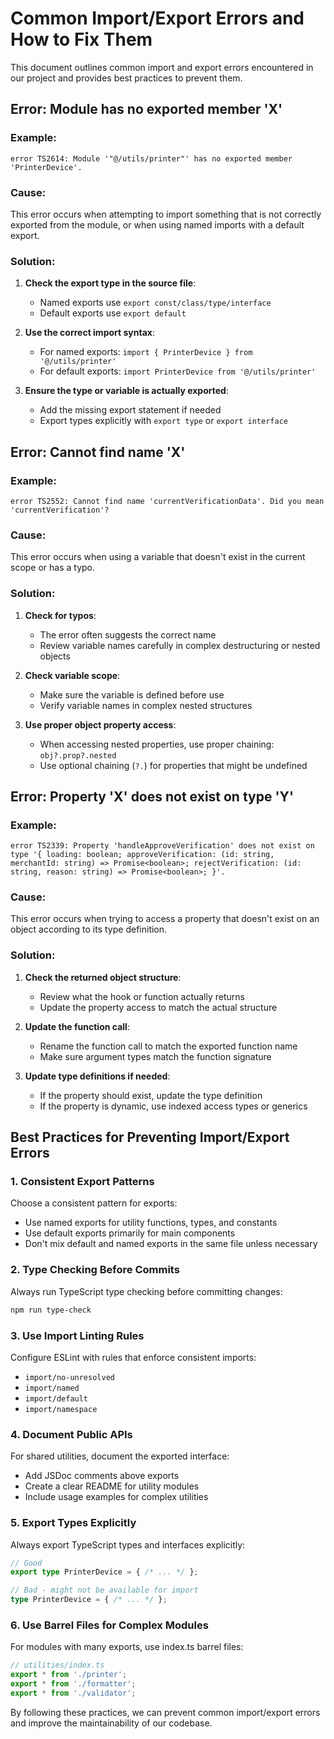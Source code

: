 
# Common Import/Export Errors and How to Fix Them

This document outlines common import and export errors encountered in our project and provides best practices to prevent them.

## Error: Module has no exported member 'X'

### Example:
```
error TS2614: Module '"@/utils/printer"' has no exported member 'PrinterDevice'.
```

### Cause:
This error occurs when attempting to import something that is not correctly exported from the module, or when using named imports with a default export.

### Solution:

1. **Check the export type in the source file**:
   - Named exports use `export const/class/type/interface`
   - Default exports use `export default`

2. **Use the correct import syntax**:
   - For named exports: `import { PrinterDevice } from '@/utils/printer'`
   - For default exports: `import PrinterDevice from '@/utils/printer'`

3. **Ensure the type or variable is actually exported**:
   - Add the missing export statement if needed
   - Export types explicitly with `export type` or `export interface`

## Error: Cannot find name 'X'

### Example:
```
error TS2552: Cannot find name 'currentVerificationData'. Did you mean 'currentVerification'?
```

### Cause:
This error occurs when using a variable that doesn't exist in the current scope or has a typo.

### Solution:

1. **Check for typos**:
   - The error often suggests the correct name
   - Review variable names carefully in complex destructuring or nested objects

2. **Check variable scope**:
   - Make sure the variable is defined before use
   - Verify variable names in complex nested structures

3. **Use proper object property access**:
   - When accessing nested properties, use proper chaining: `obj?.prop?.nested`
   - Use optional chaining (`?.`) for properties that might be undefined

## Error: Property 'X' does not exist on type 'Y'

### Example:
```
error TS2339: Property 'handleApproveVerification' does not exist on type '{ loading: boolean; approveVerification: (id: string, merchantId: string) => Promise<boolean>; rejectVerification: (id: string, reason: string) => Promise<boolean>; }'.
```

### Cause:
This error occurs when trying to access a property that doesn't exist on an object according to its type definition.

### Solution:

1. **Check the returned object structure**:
   - Review what the hook or function actually returns
   - Update the property access to match the actual structure

2. **Update the function call**:
   - Rename the function call to match the exported function name
   - Make sure argument types match the function signature

3. **Update type definitions if needed**:
   - If the property should exist, update the type definition
   - If the property is dynamic, use indexed access types or generics

## Best Practices for Preventing Import/Export Errors

### 1. Consistent Export Patterns

Choose a consistent pattern for exports:
- Use named exports for utility functions, types, and constants
- Use default exports primarily for main components
- Don't mix default and named exports in the same file unless necessary

### 2. Type Checking Before Commits

Always run TypeScript type checking before committing changes:
```bash
npm run type-check
```

### 3. Use Import Linting Rules

Configure ESLint with rules that enforce consistent imports:
- `import/no-unresolved`
- `import/named`
- `import/default`
- `import/namespace`

### 4. Document Public APIs

For shared utilities, document the exported interface:
- Add JSDoc comments above exports
- Create a clear README for utility modules
- Include usage examples for complex utilities

### 5. Export Types Explicitly

Always export TypeScript types and interfaces explicitly:
```typescript
// Good
export type PrinterDevice = { /* ... */ };

// Bad - might not be available for import
type PrinterDevice = { /* ... */ };
```

### 6. Use Barrel Files for Complex Modules

For modules with many exports, use index.ts barrel files:
```typescript
// utilities/index.ts
export * from './printer';
export * from './formatter';
export * from './validator';
```

By following these practices, we can prevent common import/export errors and improve the maintainability of our codebase.
